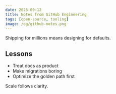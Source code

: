 ```yaml
---
date: 2025-09-12
title: Notes from GitHub Engineering
tags: [open-source, tooling]
image: /og/github-notes.png
---
```


Shipping for millions means designing for defaults.

## Lessons
- Treat docs as product
- Make migrations boring
- Optimize the golden path first

Scale follows clarity.


